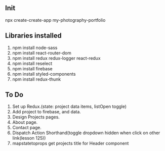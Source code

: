 ## Init

npx create-create-app my-photography-portfolio

## Libraries installed

1.  npm install node-sass
2.  npm install react-router-dom
3.  npm install redux redux-logger react-redux
4.  npm install reselect
5.  npm install firebase
6.  npm install styled-components
7.  npm install redux-thunk

## To Do

1.  Set up Redux.(state: project data items, listOpen toggle)
2.  Add project to firebase, and data.
3.  Design Projects pages.
4.  About page.
5.  Contact page.
6.  Dispatch Action Shorthand(toggle dropdown hidden when click on other link(lesson 125))
7.  mapstatetoprops get projects title for Header component
